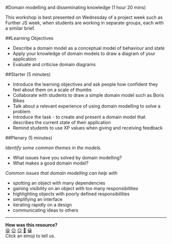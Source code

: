 #Domain modelling and disseminating knowledge (1 hour 20 mins)

This workshop is best presented on Wednesday of a project week such as Further JS week, when students are working in separate groups, each with a similar brief.

##Learning Objectives
* Describe a domain model as a conceptual model of behaviour and state
* Apply your knowledge of domain models to draw a diagram of your application
* Evaluate and criticise domain diagrams

##Starter (5 minutes)
* Introduce the learning objectives and ask people how confident they feel about them on a scale of thumbs
* Collaborate with students to draw a simple domain model such as Boris Bikes
* Talk about a relevant experience of using domain modelling to solve a problem
* Introduce the task - to create and present a domain model that describes the current state of their application
* Remind students to use XP values when giving and receiving feedback

##Plenary (5 minutes)

*Identify some common themes in the models.*
- What issues have you solved by domain modelling?
- What makes a good domain model?

*Common issues that domain modelling can help with*
- spotting an object with many dependencies
- gaining visibility on an object with too many responsibilities
- highlighting objects with poorly defined responsibilities
- simplifying an interface
- iterating rapidly on a design
- communicating ideas to others

<!-- BEGIN GENERATED SECTION DO NOT EDIT -->

---

**How was this resource?**  
[😫](https://airtable.com/shrUJ3t7KLMqVRFKR?prefill_Repository=skills-workshops&prefill_File=week-7/domain-modelling/INSTRUCTIONS.md&prefill_Sentiment=😫) [😕](https://airtable.com/shrUJ3t7KLMqVRFKR?prefill_Repository=skills-workshops&prefill_File=week-7/domain-modelling/INSTRUCTIONS.md&prefill_Sentiment=😕) [😐](https://airtable.com/shrUJ3t7KLMqVRFKR?prefill_Repository=skills-workshops&prefill_File=week-7/domain-modelling/INSTRUCTIONS.md&prefill_Sentiment=😐) [🙂](https://airtable.com/shrUJ3t7KLMqVRFKR?prefill_Repository=skills-workshops&prefill_File=week-7/domain-modelling/INSTRUCTIONS.md&prefill_Sentiment=🙂) [😀](https://airtable.com/shrUJ3t7KLMqVRFKR?prefill_Repository=skills-workshops&prefill_File=week-7/domain-modelling/INSTRUCTIONS.md&prefill_Sentiment=😀)  
Click an emoji to tell us.

<!-- END GENERATED SECTION DO NOT EDIT -->
